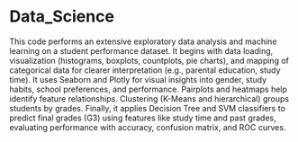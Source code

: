 # Data_Science
This code performs an extensive exploratory data analysis and machine learning on a student performance dataset. It begins with data loading, visualization (histograms, boxplots, countplots, pie charts), and mapping of categorical data for clearer interpretation (e.g., parental education, study time). It uses Seaborn and Plotly for visual insights into gender, study habits, school preferences, and performance. Pairplots and heatmaps help identify feature relationships. Clustering (K-Means and hierarchical) groups students by grades. Finally, it applies Decision Tree and SVM classifiers to predict final grades (G3) using features like study time and past grades, evaluating performance with accuracy, confusion matrix, and ROC curves.
